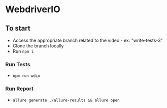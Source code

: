 # WebdriverIO 

## To start
- Access the appropriate branch related to the video - ex: "write-tests-3" 
- Clone the branch locally
- Run `npm i`

### Run Tests
- `npm run wdio`

### Run Report
- `allure generate ./allure-results && allure open`
